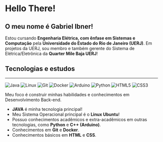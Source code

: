 # Hello There!

O meu nome é __Gabriel Ibner__!
---

Estou cursando __Engenharia Elétrica, com ênfase em Sistemas e Computação__ pela __Universidade do Estado do Rio de Janeiro (UERJ)__. Em projetos da UERJ, sou membro e também gerente do Sistema de Elétrica/Eletrônica da __Quarter Mile Baja UERJ__!



## Tecnologias e estudos
---
![Java](https://img.shields.io/badge/java-%23ED8B00.svg?style=for-the-badge&logo=java&logoColor=white) ![Linux](https://img.shields.io/badge/Linux-FCC624?style=for-the-badge&logo=linux&logoColor=black) ![Git](https://img.shields.io/badge/git-%23F05033.svg?style=for-the-badge&logo=git&logoColor=white) ![Docker](https://img.shields.io/badge/docker-%230db7ed.svg?style=for-the-badge&logo=docker&logoColor=white) ![Arduino](https://img.shields.io/badge/-Arduino-00979D?style=for-the-badge&logo=Arduino&logoColor=white) ![Python](https://img.shields.io/badge/python-3670A0?style=for-the-badge&logo=python&logoColor=ffdd54) ![HTML5](https://img.shields.io/badge/html5-%23E34F26.svg?style=for-the-badge&logo=html5&logoColor=white) ![CSS3](https://img.shields.io/badge/css3-%231572B6.svg?style=for-the-badge&logo=css3&logoColor=white)

Meu foco é construir minhas habilidades e conhecimentos em Desenvolvimento Back-end.

- __JAVA__ é minha tecnologia principal!
- Meu Sistema Operacional principal é o __Linux Ubuntu__!
- Possuo conhecimentos acadêmicos e extra-acadêmicos em outras tecnologias, como __Python__ e __C++ (Arduino)__.
- Conhecimentos em __Git__ e __Docker__.
- Conhecimentos básicos em __HTML__ e __CSS__.
